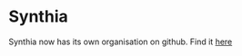 # Synthia

Synthia now has its own organisation on github.
Find it [here](https://github.com/synthia-synth/synthia)
